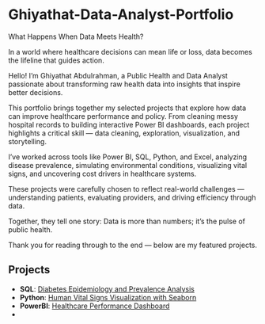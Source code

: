 # Ghiyathat-Data-Analyst-Portfolio

What Happens When Data Meets Health?

In a world where healthcare decisions can mean life or loss, data becomes the lifeline that guides action.

Hello!
I’m Ghiyathat Abdulrahman, a Public Health and Data Analyst passionate about transforming raw health data into insights that inspire better decisions.

This portfolio brings together my selected projects that explore how data can improve healthcare performance and policy. From cleaning messy hospital records to building interactive Power BI dashboards, each project highlights a critical skill — data cleaning, exploration, visualization, and storytelling.

I’ve worked across tools like Power BI, SQL, Python, and Excel, analyzing disease prevalence, simulating environmental conditions, visualizing vital signs, and uncovering cost drivers in healthcare systems.

These projects were carefully chosen to reflect real-world challenges — understanding patients, evaluating providers, and driving efficiency through data.

Together, they tell one story:
Data is more than numbers; it’s the pulse of public health.

Thank you for reading through to the end — below are my featured projects.

## Projects
- **SQL**: [Diabetes Epidemiology and Prevalence Analysis](https://github.com/Ghiyathat/diabetes-epidemiology-sql)
- **Python**: [Human Vital Signs Visualization with Seaborn](https://github.com/Ghiyathat/Seaborn-Human-Vital-Signs-Visualization)
- **PowerBI**: [Healthcare Performance Dashboard](https://github.com/Ghiyathat/Healthcare-Performance-Dashboard)
- 
